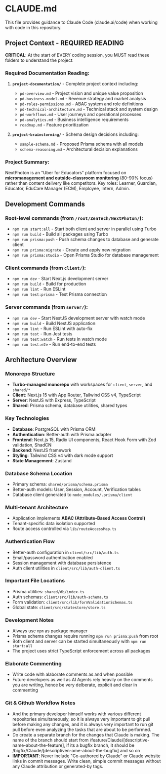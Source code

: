 # CLAUDE.md

This file provides guidance to Claude Code (claude.ai/code) when working with code in this repository.

## Project Context - REQUIRED READING

**CRITICAL**: At the start of EVERY coding session, you MUST read these folders to understand the project:

### Required Documentation Reading:
1. **`project-documentation/`** - Complete project context including:
   - `pd-overview.md` - Project vision and unique value proposition
   - `pd-business-model.md` - Revenue strategy and market analysis
   - `pd-roles-permissions.md` - ABAC system and role definitions
   - `pd-technical-architecture.md` - Technical stack and system design
   - `pd-workflows.md` - User journeys and operational processes
   - `pd-analytics.md` - Business intelligence requirements
   - `roadmap.md` - Feature prioritization

2. **`project-brainstorming/`** - Schema design decisions including:
   - `sample-schema.md` - Proposed Prisma schema with all models
   - `schema-reasoning.md` - Architectural decision explanations

### Project Summary:
NextPhoton is an "Uber for Educators" platform focused on **micromanagement and outside-classroom monitoring** (80-90% focus) rather than content delivery like competitors. Key roles: Learner, Guardian, Educator, EduCare Manager (ECM), Employee, Intern, Admin.

## Development Commands

### Root-level commands (from `/root/ZenTech/NextPhoton/`):
- `npm run start:all` - Start both client and server in parallel using Turbo
- `npm run build` - Build all packages using Turbo
- `npm run prisma:push` - Push schema changes to database and generate client
- `npm run prisma:migrate` - Create and apply new migration
- `npm run prisma:studio` - Open Prisma Studio for database management

### Client commands (from `client/`):
- `npm run dev` - Start Next.js development server
- `npm run build` - Build for production
- `npm run lint` - Run ESLint
- `npm run test:prisma` - Test Prisma connection

### Server commands (from `server/`):
- `npm run dev` - Start NestJS development server with watch mode
- `npm run build` - Build NestJS application
- `npm run lint` - Run ESLint with auto-fix
- `npm run test` - Run Jest tests
- `npm run test:watch` - Run tests in watch mode
- `npm run test:e2e` - Run end-to-end tests

## Architecture Overview

### Monorepo Structure
- **Turbo-managed monorepo** with workspaces for `client`, `server`, and `shared/*`
- **Client**: Next.js 15 with App Router, Tailwind CSS v4, TypeScript
- **Server**: NestJS with Express, TypeScript
- **Shared**: Prisma schema, database utilities, shared types

### Key Technologies
- **Database**: PostgreSQL with Prisma ORM
- **Authentication**: Better-auth with Prisma adapter
- **Frontend**: Next.js 15, Radix UI components, React Hook Form with Zod validation, ShadCN
- **Backend**: NestJS framework
- **Styling**: Tailwind CSS v4 with dark mode support
- **State Management**: Zustand

### Database Schema Location
- Primary schema: `shared/prisma/schema.prisma`
- Better-auth models: User, Session, Account, Verification tables
- Database client generated to `node_modules/.prisma/client`

### Multi-tenant Architecture
- Application implements **ABAC (Attribute-Based Access Control)**
- Tenant-specific data isolation supported
- Route access controlled via `lib/routeAccessMap.ts`

### Authentication Flow
- Better-auth configuration in `client/src/lib/auth.ts`
- Email/password authentication enabled
- Session management with database persistence
- Auth client utilities in `client/src/lib/auth-client.ts`

### Important File Locations
- Prisma utilities: `shared/db/index.ts`
- Auth schemas: `client/src/lib/auth-schema.ts`
- Form validation: `client/src/lib/formValidationSchemas.ts`
- Global state: `client/src/statestore/store.ts`

### Development Notes
- Always use `npm` as package manager
- Prisma schema changes require running `npm run prisma:push` from root
- Both client and server can be started simultaneously with `npm run start:all`
- The project uses strict TypeScript enforcement across all packages

### Elaborate Commenting
- Write code with alaborate comments as and when possible
- Future developers as well as AI Agents rely heavily on the comments you are writing, hence be very delberate, explicit and clear in commenting

### Git & Github Workflow Notes
- And the primary developer himself works with various different repositories simultaneously, so it is always very important to git pull before making any changes, and it is always very important to run git pull before even analyzing the tasks that are about to be performed. 
- Do create a separate branch for the changes that Claude is making. The name of the branch should start from /feature/Claude/[descriptive-name-about-the-feature], if its a bugfix branch, it should be /bigfix/Claude/[descriptiven-ame-about-the-bugfix] and so on
- **IMPORTANT**: Never include "Co-authored by Claude" or Claude website links in commit messages. Write clean, simple commit messages without any Claude attribution or generated-by tags.
